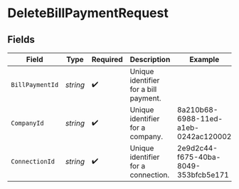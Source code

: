 # DeleteBillPaymentRequest


## Fields

| Field                                 | Type                                  | Required                              | Description                           | Example                               |
| ------------------------------------- | ------------------------------------- | ------------------------------------- | ------------------------------------- | ------------------------------------- |
| `BillPaymentId`                       | *string*                              | :heavy_check_mark:                    | Unique identifier for a bill payment. |                                       |
| `CompanyId`                           | *string*                              | :heavy_check_mark:                    | Unique identifier for a company.      | 8a210b68-6988-11ed-a1eb-0242ac120002  |
| `ConnectionId`                        | *string*                              | :heavy_check_mark:                    | Unique identifier for a connection.   | 2e9d2c44-f675-40ba-8049-353bfcb5e171  |